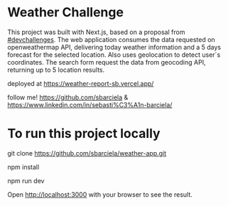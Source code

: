 # Weather Challenge
  
This project was built with Next.js, based on a proposal from [#devchallenges](https://legacy.devchallenges.io/challenges/mM1UIenRhK808W8qmLWv). The web application consumes the data requested on openweathermap API, delivering today weather information and a 5 days forecast for the selected location. Also uses geolocation to detect user´s coordinates. The search form request the data from geocoding API, returning up to 5 location results. 

deployed at https://weather-report-sb.vercel.app/

follow me! https://github.com/sbarciela & https://www.linkedin.com/in/sebasti%C3%A1n-barciela/ 

# To run this project locally

git clone https://github.com/sbarciela/weather-app.git

npm install

npm run dev

Open [http://localhost:3000](http://localhost:3000) with your browser to see the result.




